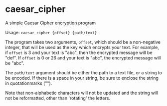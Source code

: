 # caesar_cipher
A simple Caesar Cipher encryption program

Usage: `caesar_cipher {offset} {path/text}`

The program takes two arguments, `offset`, which should be a non-negative integer, that will be used as the key which encrypts your text.
For example, if `offset` is 3 and your text is "abc", then the encrypted message will be "def". If `offset` is 0 or 26 and your text is "abc", the encrypted message will be "abc".

The `path/text` argument should be either the path to a text file, or a string to be encoded. If there is a space in your string, be sure to enclose the string in quotationmarks ("").

Note that non-alphabetic characters will not be updated and the string will not be reformatted, other than 'rotating' the letters.
